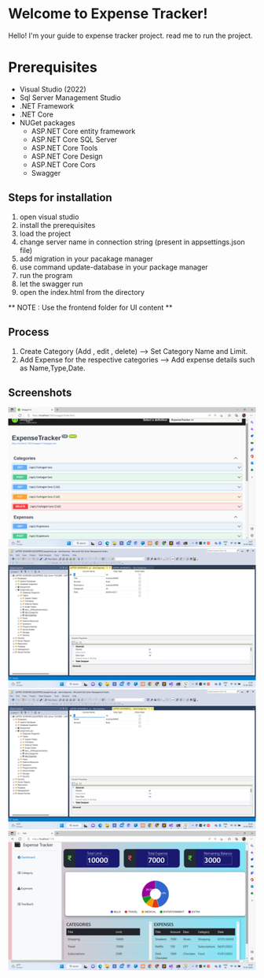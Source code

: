 ﻿# Welcome to Expense Tracker!

Hello! I'm your guide to expense tracker project. read me to run the project.


# Prerequisites

- Visual Studio (2022)
- Sql Server Management Studio 
- .NET Framework
- .NET Core 
-  NUGet packages
	- ASP.NET Core entity framework
	- ASP.NET Core SQL Server
	- ASP.NET Core Tools
	- ASP.NET Core Design
	- ASP.NET Core Cors
	- Swagger
## Steps for installation
1. open visual studio
2. install the prerequisites
3. load the project
4. change server name in connection string (present in appsettings.json file)
5. add migration in your pacakage manager
6. use command update-database in your package manager
7. run the program
8. let the swagger run
9. open the index.html from the directory


** NOTE :  Use the frontend folder for UI content **


## Process 

1. Create Category (Add , edit , delete) --> Set Category Name and Limit.
2. Add Expense for the respective categories --> Add expense details such as Name,Type,Date.

## Screenshots

![Alt text](Screenshorts/Screenshot1.png)
![Alt text](Screenshorts/Screenshot2.png)
![Alt text](Screenshorts/Screenshot3.png)
![Alt text](Screenshorts/Screenshot4.png)
